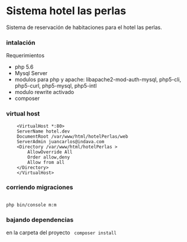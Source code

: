 # Sistema hotel las perlas 
Sistema de reservación de habitaciones para el hotel las perlas.

### intalación
Requerimientos

* php 5.6
* Mysql Server 
* modulos para php y apache: libapache2-mod-auth-mysql, php5-cli, php5-curl, php5-mysql, php5-intl
* modulo rewrite activado
* composer

### virtual host
```
    <VirtualHost *:80>
    ServerName hotel.dev
    DocumentRoot /var/www/html/hotelPerlas/web
    ServerAdmin juancarlos@indava.com
    <Directory /var/www/html/hotelPerlas >
        AllowOverride All
        Order allow,deny
        Allow from all
    </Directory>
    </VirtualHost>
```

### corriendo migraciones
<code>
php bin/console m:m
</code>

### bajando dependencias 
en la carpeta del proyecto 
<code>
composer install
</code>
